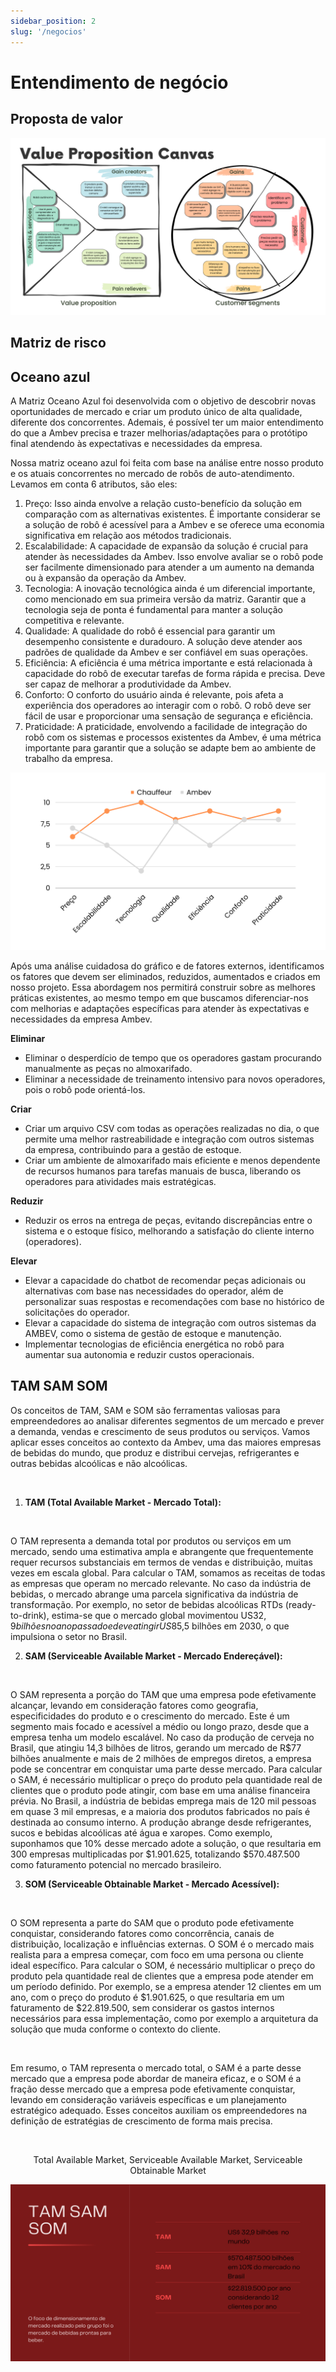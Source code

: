 ```yaml
---
sidebar_position: 2
slug: '/negocios'
---
```


# Entendimento de negócio

## Proposta de valor

<img src="../../static/img/proposta_de_valor.png" />


## Matriz de risco

## Oceano azul

A Matriz Oceano Azul foi desenvolvida com o objetivo de descobrir novas oportunidades de mercado e criar um produto único de alta qualidade, diferente dos concorrentes. Ademais, é possível ter um maior entendimento do que a Ambev precisa e trazer melhorias/adaptações para o protótipo final atendendo às expectativas e necessidades da empresa.

Nossa matriz oceano azul foi feita com base na análise entre nosso produto e os atuais concorrentes no mercado de robôs de auto-atendimento. Levamos em conta 6 atributos, são eles:

1. Preço: Isso ainda envolve a relação custo-benefício da solução em comparação com as alternativas existentes. É importante considerar se a solução de robô é acessível para a Ambev e se oferece uma economia significativa em relação aos métodos tradicionais.
2. Escalabilidade: A capacidade de expansão da solução é crucial para atender às necessidades da Ambev. Isso envolve avaliar se o robô pode ser facilmente dimensionado para atender a um aumento na demanda ou à expansão da operação da Ambev.
3. Tecnologia: A inovação tecnológica ainda é um diferencial importante, como mencionado em sua primeira versão da matriz. Garantir que a tecnologia seja de ponta é fundamental para manter a solução competitiva e relevante.
4. Qualidade: A qualidade do robô é essencial para garantir um desempenho consistente e duradouro. A solução deve atender aos padrões de qualidade da Ambev e ser confiável em suas operações.
5. Eficiência: A eficiência é uma métrica importante e está relacionada à capacidade do robô de executar tarefas de forma rápida e precisa. Deve ser capaz de melhorar a produtividade da Ambev.
6. Conforto: O conforto do usuário ainda é relevante, pois afeta a experiência dos operadores ao interagir com o robô. O robô deve ser fácil de usar e proporcionar uma sensação de segurança e eficiência.
7. Praticidade: A praticidade, envolvendo a facilidade de integração do robô com os sistemas e processos existentes da Ambev, é uma métrica importante para garantir que a solução se adapte bem ao ambiente de trabalho da empresa.

<img src="../../static/img/matriz-oceano-azul.png"/>

Após uma análise cuidadosa do gráfico e de fatores externos, identificamos os fatores que devem ser eliminados, reduzidos, aumentados e criados em nosso projeto. Essa abordagem nos permitirá construir sobre as melhores práticas existentes, ao mesmo tempo em que buscamos diferenciar-nos com melhorias e adaptações específicas para atender às expectativas e necessidades da empresa Ambev.

**Eliminar**

- Eliminar o desperdício de tempo que os operadores gastam procurando manualmente as peças no almoxarifado.
- Eliminar a necessidade de treinamento intensivo para novos operadores, pois o robô pode orientá-los.

**Criar**

- Criar um arquivo CSV com todas as operações realizadas no dia, o que permite uma melhor rastreabilidade e integração com outros sistemas da empresa, contribuindo para a gestão de estoque.
- Criar um ambiente de almoxarifado mais eficiente e menos dependente de recursos humanos para tarefas manuais de busca, liberando os operadores para atividades mais estratégicas.

**Reduzir**

- Reduzir os erros na entrega de peças, evitando discrepâncias entre o sistema e o estoque físico, melhorando a satisfação do cliente interno (operadores).

**Elevar**

- Elevar a capacidade do chatbot de recomendar peças adicionais ou alternativas com base nas necessidades do operador, além de personalizar suas respostas e recomendações com base no histórico de solicitações do operador.
- Elevar a capacidade do sistema de integração com outros sistemas da AMBEV, como o sistema de gestão de estoque e manutenção.
- Implementar tecnologias de eficiência energética no robô para aumentar sua autonomia e reduzir custos operacionais.

## TAM SAM SOM

Os conceitos de TAM, SAM e SOM são ferramentas valiosas para empreendedores ao analisar diferentes segmentos de um mercado e prever a demanda, vendas e crescimento de seus produtos ou serviços. Vamos aplicar esses conceitos ao contexto da Ambev, uma das maiores empresas de bebidas do mundo, que produz e distribui cervejas, refrigerantes e outras bebidas alcoólicas e não alcoólicas.

<br/>

1. **TAM (Total Available Market - Mercado Total):**

<br/>

O TAM representa a demanda total por produtos ou serviços em um mercado, sendo uma estimativa ampla e abrangente que frequentemente requer recursos substanciais em termos de vendas e distribuição, muitas vezes em escala global. Para calcular o TAM, somamos as receitas de todas as empresas que operam no mercado relevante. No caso da indústria de bebidas, o mercado abrange uma parcela significativa da indústria de transformação. Por exemplo, no setor de bebidas alcoólicas RTDs (ready-to-drink), estima-se que o mercado global movimentou US$32,9 bilhões no ano passado e deve atingir US$85,5 bilhões em 2030, o que impulsiona o setor no Brasil.

2. **SAM (Serviceable Available Market - Mercado Endereçável):**

<br/>

O SAM representa a porção do TAM que uma empresa pode efetivamente alcançar, levando em consideração fatores como geografia, especificidades do produto e o crescimento do mercado. Este é um segmento mais focado e acessível a médio ou longo prazo, desde que a empresa tenha um modelo escalável. No caso da produção de cerveja no Brasil, que atingiu 14,3 bilhões de litros, gerando um mercado de R$77 bilhões anualmente e mais de 2 milhões de empregos diretos, a empresa pode se concentrar em conquistar uma parte desse mercado.
Para calcular o SAM, é necessário multiplicar o preço do produto pela quantidade real de clientes que o produto pode atingir, com base em uma análise financeira prévia.
No Brasil, a indústria de bebidas emprega mais de 120 mil pessoas em quase 3 mil empresas, e a maioria dos produtos fabricados no país é destinada ao consumo interno. A produção abrange desde refrigerantes, sucos e bebidas alcoólicas até água e xaropes. Como exemplo, suponhamos que 10% desse mercado adote a solução, o que resultaria em 300 empresas multiplicadas por $1.901.625, totalizando $570.487.500 como faturamento potencial no mercado brasileiro.

3. **SOM (Serviceable Obtainable Market - Mercado Acessível):**

<br/>

O SOM representa a parte do SAM que o produto pode efetivamente conquistar, considerando fatores como concorrência, canais de distribuição, localização e influências externas. O SOM é o mercado mais realista para a empresa começar, com foco em uma persona ou cliente ideal específico. Para calcular o SOM, é necessário multiplicar o preço do produto pela quantidade real de clientes que a empresa pode atender em um período definido. Por exemplo, se a empresa atender 12 clientes em um ano, com o preço do produto é $1.901.625, o que resultaria em um faturamento de $22.819.500, sem considerar os gastos internos necessários para essa implementação, como por exemplo a arquitetura da solução que muda conforme o contexto do cliente.

<br/>

Em resumo, o TAM representa o mercado total, o SAM é a parte desse mercado que a empresa pode abordar de maneira eficaz, e o SOM é a fração desse mercado que a empresa pode efetivamente conquistar, levando em consideração variáveis específicas e um planejamento estratégico adequado. Esses conceitos auxiliam os empreendedores na definição de estratégias de crescimento de forma mais precisa.

<br/>

<p align="center"> Total Available Market, Serviceable Available Market, Serviceable Obtainable Market </p>

<img src="../../static/img/tamsamsom.png"/>